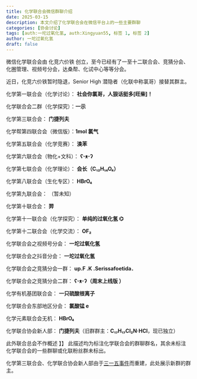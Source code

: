 ```yaml
---
title: 化学联合会微信群聊介绍
date: 2025-03-15
description: 本文介绍了化学联合会在微信平台上的一些主要群聊
categories: [协会讨论]
tags: [auth:一坨过氧化氢, auth:Xingyuan55, 标签 1, 标签 2]
author: 一坨过氧化氢
draft: false
---
```


微信化学联合会由 化竞六价铁 创立，至今已经有了一至十二联合会、竞猜分会、化圈管理、视频号分会，达桑帮、化试中心等等分会。

近日，化竞六价铁暂时隐退，Senior High 潜隐者（化联中称氯哥）接替其群主。


化学第一联合会（化学讨论）： **社会你氯哥，人狠话挺多[旺柴]！**

化学联合会二群（化学探究）：**一示**

化学第三联合会： **门捷列夫**

化学帮第四联合会（微信版）：**1mol 氯气**

化学第五联合会（化学竞赛）： **溴苯**

化学第六联合会（物化+文科）： **ʕᵕᴥᵕʔ**

化学第七联合会（化学理论）： **会长（C₁₂H₁₄O₄）**

化学第八联合会（生化专区）： **HBrO₄**

化学第九联合会： （暂未知）

化学第十联合会： **羿**

化学第十一联合会（化学探究）： **单纯的过氧化氢 ⌬**

化学第十二联合会（化学交流）： **OF₂**

化学联合会之视频号分会： **一坨过氧化氢**

化学联合会之抖音分会： **一坨过氧化氢**

化学联合会之竞猜分会一群： **up.F .K .Serissafoetida．**

化学联合会之竞猜分会二群： **ʕᵕᴥᵕʔ（周末上线版 ⁧ （**

化学有机基团联合会： **一只硫酸根离子**

化学联合会东部地区分会： **氯酸锰 e**

化学元素联合会无机： **HBrO₄**

化学联合协会新人部： **门捷列夫**（旧群群主：**C₁₇H₁₇Cl₂N·HCl**，现已独立）

此外联合总会不作概述
】】
此描述均为标注化学联合会的群聊群名，其余未标注化学联合会的一些群聊或化联粉丝群未标出。

化学第三联合会、化学联合协会新人部由于[三一五事件](250315event)而重建，此处展示新群的群主。

